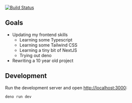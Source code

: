[![Build Status](https://github.com/phansch/image-streamer/actions/workflows/deno.yml/badge.svg)](https://github.com/phansch/image-streamer/actions/workflows/deno.yml)

## Goals

* Updating my frontend skills
  * Learning some Typescript
  * Learning some Tailwind CSS
  * Learning a tiny bit of NextJS
  * Trying out deno
* Rewriting a 10 year old project

## Development

Run the development server and open [http://localhost:3000](http://localhost:3000):

```bash
deno run dev
```
